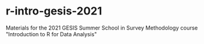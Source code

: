 # r-intro-gesis-2021
Materials for the 2021 GESIS Summer School in Survey Methodology course "Introduction to R for Data Analysis"
